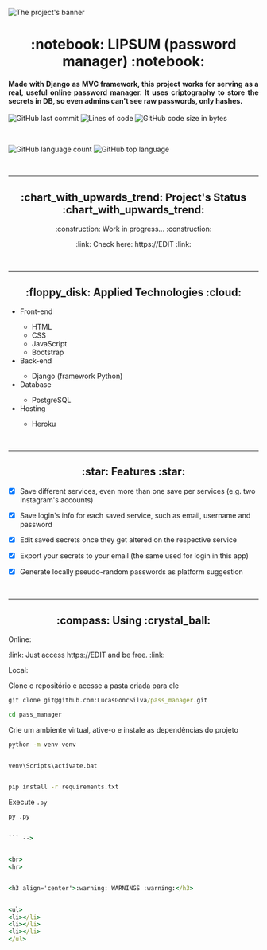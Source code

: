 ![The project's banner](https://github.com/LucasGoncSilva/pass_manager/blob/main/readme_banner.svg?raw=true)


<h1 align='center'>:notebook: LIPSUM (password manager) :notebook:</h1>


<h4 align='justify'>Made with Django as MVC framework, this project works for serving as a real, useful online password manager. It uses criptography to store the secrets in DB, so even admins can't see raw passwords, only hashes.</h4>


![GitHub last commit](https://img.shields.io/github/last-commit/LucasGoncSilva/pass_manager?style=for-the-badge)
![Lines of code](https://img.shields.io/tokei/lines/github/LucasGoncSilva/pass_manager?label=project%27s%20total%20lines&style=for-the-badge)
![GitHub code size in bytes](https://img.shields.io/github/languages/code-size/LucasGoncSilva/pass_manager?color=4717f6&style=for-the-badge)


<br>


![GitHub language count](https://img.shields.io/github/languages/count/LucasGoncSilva/pass_manager?color=a903fc&style=for-the-badge)
![GitHub top language](https://img.shields.io/github/languages/top/LucasGoncSilva/pass_manager?style=for-the-badge)


<br>
<hr>


<h2 align='center'>:chart_with_upwards_trend: Project's Status :chart_with_upwards_trend:</h2>


<!-- <p align='center'>:heavy_check_mark: Successfully completed! :heavy_check_mark:</p> -->
<p align='center'>:construction: Work in progress... :construction:</p>


<p align='center'>:link: Check here: https://EDIT :link:</p>


<br>
<hr>


<h2 align='center'>:floppy_disk: Applied Technologies :cloud:</h2>


<ul>
<li>Front-end</li>
<ul>
<li>HTML</li>
<li>CSS</li>
<li>JavaScript</li>
<li>Bootstrap</li>
</ul>
<li>Back-end</li>
<ul>
<li>Django (framework Python)</li>
</ul>
<li>Database</li>
<ul>
<li>PostgreSQL</li>
</ul>
<li>Hosting</li>
<ul>
<li>Heroku</li>
</ul>
</ul>


<br>
<hr>


<h2 align='center'>:star: Features :star:</h2>


- [x] Save different services, even more than one save per services (e.g. two Instagram's accounts)
- [x] Save login's info for each saved service, such as email, username and password
- [x] Edit saved secrets once they get altered on the respective service
- [x] Export your secrets to your email (the same used for login in this app)
- [x] Generate locally pseudo-random passwords as platform suggestion


<!-- Graph right here
```mermaid
graph LR


```
<h5 align='center'></h5>
-->


<br>
<hr>


<h2 align='center'>:compass: Using :crystal_ball:</h2>


<p>Online:</p>
<p>:link: Just access https://EDIT and be free. :link:</p>




<p>Local:</p>


Clone o repositório e acesse a pasta criada para ele
```cmd
git clone git@github.com:LucasGoncSilva/pass_manager.git

cd pass_manager
```

Crie um ambiente virtual, ative-o e instale as dependências do projeto
```cmd
python -m venv venv


venv\Scripts\activate.bat


pip install -r requirements.txt


```


Execute `.py`
```cmd
py .py


``` -->


<br>
<hr>


<h3 align='center'>:warning: WARNINGS :warning:</h3>


<ul>
<li></li>
<li></li>
<li></li>
</ul>